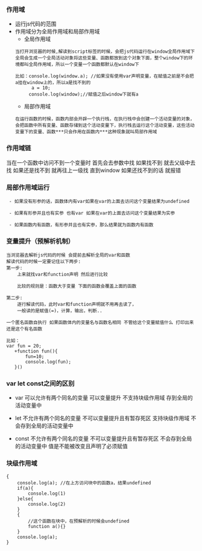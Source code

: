 ### 作用域
   - 运行js代码的范围
   - 作用域分为全局作用域和局部作用域
     - 全局作用域
     ```
     当打开浏览器的时候,解读到script标签的时候，会把js代码运行在window全局作用域下 全局会生成一个全局活动对象将这些变量、函数都放到这个对象下面，整个window下的环境都叫全局作用域，所以一个变量一个函数都默认在window下

     比如：console.log(window.a); //如果没有使用var声明变量，在赋值之前是不会把a挂在window上的，所以a是找不到的
           a = 10;
          console.log(window);//赋值之后window下就有a
     ```
     - 局部作用域
     ```
     在运行函数的时候，函数内部会开辟一个执行栈，在执行栈中会创建一个活动变量的对象，会把函数中所有变量、函数存储到这个活动变量下，执行栈去运行这个活动变量，这些活动变量下的变量、函数***只会作用在函数内***这种现象就叫局部作用域
     ```
### 作用域链
   当在一个函数中访问不到一个变量时 首先会去参数中找 如果找不到 就去父级中去找 如果还是找不到 就再往上一级找 直到window 如果还找不到的话 就报错
### 局部作用域运行
     - 如果没有形参的话，函数体内有var如果在var的上面去访问这个变量结果为undefined

     - 如果有形参并且也有实参 也有var 如果在var的上面去访问这个变量结果为实参

     - 如果函数内有函数，有形参并且也有实参，那么结果就为函数内有函数
### 变量提升（预解析机制）
    当浏览器去解析js代码的时候 会提前去解析全局的var和函数
    解读代码的时候一定要记住以下两步:
    第一步:
        上来就找var和function声明 然后进行比较

        比较的规则是：函数大于变量 下面的函数会覆盖上面的函数

    第二步:
        逐行解读代码，此时var和function声明就不用再去读了，
        一般读的是赋值(=)，计算，输出，判断..

```
一个匿名函数自执行 如果函数体内的变量名与函数名相同 不管给这个变量赋值什么 打印出来还是这个有名函数

比如：
var fun = 20;
   +function fun(){
       fun=10;
       console.log(fun);
   }()
```
### var let const之间的区别

- var 可以允许有两个同名的变量 可以变量提升 不支持块级作用域 存到全局的活动变量中 

- let 不允许有两个同名的变量   不可以变量提升且有暂存死区 支持块级作用域  不会存到全局的活动变量中 

- const 不允许有两个同名的变量  不可以变量提升且有暂存死区  不会存到全局的活动变量中  值是不能被改变且声明了必须赋值

### 块级作用域
    {
        console.log(a); //在上方访问块中的函数a，结果undefined
        if(a){
            console.log(1)
        }else{
            console.log(2)
        }
        {
            //这个函数在块中，在预解析的时候会undefined
            function a(){}
        }
        console.log(a);
    }

